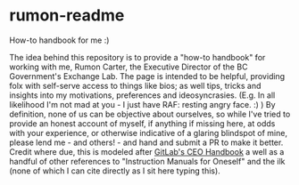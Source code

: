 # rumon-readme
How-to handbook for me :)

The idea behind this repository is to provide a "how-to handbook" for working with me, Rumon Carter, the Executive Director of the BC Government's Exchange Lab. The page is intended to be helpful, providing folx with self-serve access to things like bios; as well tips, tricks and insights into my motivations, preferences and ideosyncrasies. (E.g. In all likelihood I'm not mad at you - I just have RAF: resting angry face. :) ) By definition, none of us can be objective about ourselves, so while I've tried to provide an honest account of myself, if anything if missing here, at odds with your experience, or otherwise indicative of a glaring blindspot of mine, please lend me - and others! - and hand and submit a PR to make it better. 
Credit where due, this is modeled after <a href="https://about.gitlab.com/handbook/ceo/">GitLab's CEO Handbook</a> a well as a handful of other references to "Instruction Manuals for Oneself" and the ilk (none of which I can cite directly as I sit here typing this). 
